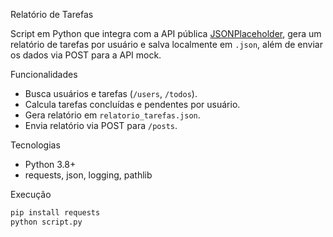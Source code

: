 Relatório de Tarefas

Script em Python que integra com a API pública [JSONPlaceholder](https://jsonplaceholder.typicode.com/), gera um relatório de tarefas por usuário e salva localmente em `.json`, além de enviar os dados via POST para a API mock.

Funcionalidades
- Busca usuários e tarefas (`/users`, `/todos`).
- Calcula tarefas concluídas e pendentes por usuário.
- Gera relatório em `relatorio_tarefas.json`.
- Envia relatório via POST para `/posts`.

Tecnologias
- Python 3.8+
- requests, json, logging, pathlib

Execução
```bash
pip install requests
python script.py
